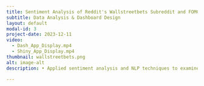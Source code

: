 ```yaml
---
title: Sentiment Analysis of Reddit's Wallstreetbets Subreddit and FOMC Statements
subtitle: Data Analysis & Dashboard Design
layout: default
modal-id: 3
project-date: 2023-12-11
video: 
  - Dash_App_Display.mp4
  - Shiny_App_Display.mp4
thumbnail: wallstreetbets.png
alt: image-alt
description: • Applied sentiment analysis and NLP techniques to examine the correlation between online discussions on Reddit and official FOMC statements with stock market movements. <br> • Demonstrated proficiency in web scraping, utilizing tools such as the selenium package for FOMC statements, praw for Reddit posts, and yfinance for stock prices.

---
```

